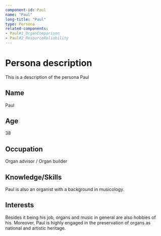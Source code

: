 ```yaml
---
component-id: Paul
name: "Paul"
long-title: "Paul"
type: Persona
related-components:
- Paul#1_OrganComparison
- Paul#2_ResourceReliability
---
```


# Persona description

This is a description of the persona Paul

## Name
Paul

## Age
38

## Occupation
Organ advisor / Organ builder


## Knowledge/Skills
Paul is also an organist with a background in musicology.

## Interests
Besides it being his job, organs and music in general are also hobbies of his. Moreover, Paul is highly engaged in the preservation of organs as national and artistic heritage.
